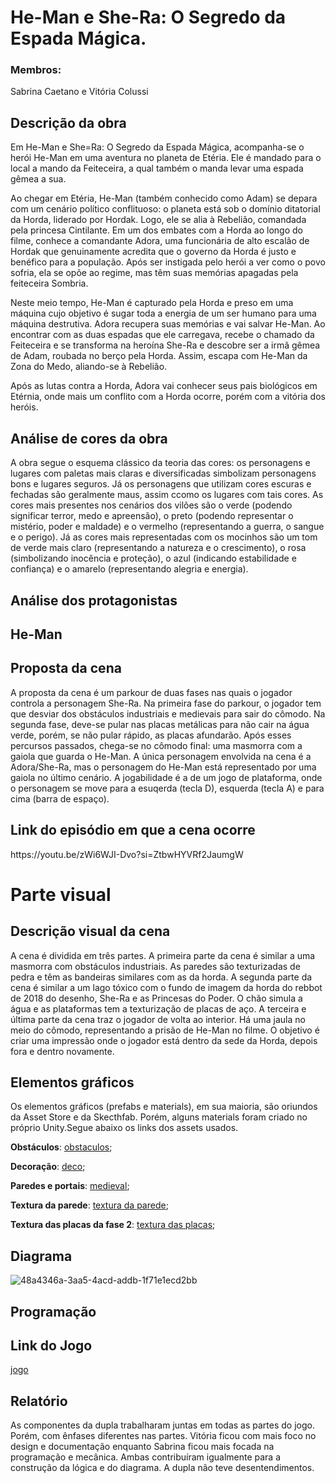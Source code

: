 # He-Man e She-Ra: O Segredo da Espada Mágica.

### Membros:
<p>Sabrina Caetano e Vitória Colussi</p>

## Descrição da obra
<p>Em He-Man e She=Ra: O Segredo da Espada Mágica, acompanha-se o herói He-Man em uma aventura no planeta de Etéria. Ele é mandado para o local a mando da Feiteceira, a qual também o manda levar uma espada gêmea a sua. </p>
<p>Ao chegar em Etéria, He-Man (também conhecido como Adam) se depara com um cenário político conflituoso: o planeta está sob o domínio ditatorial da Horda, liderado por Hordak. Logo, ele se alia à Rebelião, comandada pela princesa Cintilante. Em um dos embates com a Horda ao longo do filme, conhece a comandante Adora, uma funcionária de alto escalão de Hordak que genuinamente acredita que o governo da Horda é justo e benéfico para a população. Após ser instigada pelo herói a ver como o povo sofria, ela se opõe ao regime, mas têm suas memórias apagadas pela feiteceira Sombria.</p>
<p>Neste meio tempo, He-Man é capturado pela Horda e preso em uma máquina cujo objetivo é sugar toda a energia de um ser humano para uma máquina destrutiva. Adora recupera suas memórias e vai salvar He-Man. Ao encontrar com as duas espadas que ele carregava, recebe o chamado da Feiteceira e se transforma na heroína She-Ra e descobre ser a irmã gêmea de Adam, roubada no berço pela Horda. Assim, escapa com He-Man da Zona do Medo, aliando-se à Rebelião.</p>
<p>Após as lutas contra a Horda, Adora vai conhecer seus pais biológicos em Etérnia, onde mais um conflito com a Horda ocorre, porém com a vitória dos heróis. </p>

## Análise de cores da obra
<p>A obra segue o esquema clássico da teoria das cores: os personagens e lugares com paletas mais claras e diversificadas simbolizam personagens bons e lugares seguros. Já os personagens que utilizam cores escuras e fechadas são geralmente maus, assim ccomo os lugares com tais cores. As cores mais presentes nos cenários dos vilões são o verde (podendo significar terror, medo e apreensão), o preto (podendo representar o mistério, poder e maldade) e o vermelho (representando a guerra, o sangue e o perigo). Já as cores mais representadas com os mocinhos são um tom de verde mais claro (representando a natureza e o crescimento), o rosa (simbolizando inocência e proteção), o azul (indicando estabilidade e confiança) e o amarelo (representando alegria e energia).</p>

## Análise dos protagonistas

## He-Man

## Proposta da cena
<p>A proposta da cena é um parkour de duas fases nas quais o jogador controla a personagem She-Ra. Na primeira fase do parkour, o jogador tem que desviar dos obstáculos industriais e medievais para sair do cômodo. Na segunda fase, deve-se pular nas placas metálicas para não cair na água verde, porém, se não pular rápido, as placas afundarão. Após esses percursos passados, chega-se no cômodo final: uma masmorra com a gaiola que guarda o He-Man. A única personagem envolvida na cena é a Adora/She-Ra, mas o personagem do He-Man está representado por uma gaiola no último cenário. A jogabilidade é a de um jogo de plataforma, onde o personagem se move para a esuqerda (tecla D), esquerda (tecla A) e para cima (barra de espaço).</p>



## Link do episódio em que a cena ocorre
<p>https://youtu.be/zWi6WJI-Dvo?si=ZtbwHYVRf2JaumgW</p>



# Parte visual

## Descrição visual da cena 
<p>A cena é dividida em três partes. A primeira parte da cena é similar a uma masmorra com obstáculos industriais. As paredes são texturizadas de pedra e têm as bandeiras similares com as da horda. A segunda parte da cena é similar a um lago tóxico com o fundo de imagem da horda do rebbot de 2018 do desenho, She-Ra e as Princesas do Poder. O chão simula a água e as plataformas tem a texturização de placas de aço. A terceira e última parte da cena traz o jogador de volta ao interior. Há uma jaula no meio do cômodo, representando a prisão de He-Man no filme. O objetivo é criar uma impressão onde o jogador está dentro da sede da Horda, depois fora e dentro novamente.</p>

## Elementos gráficos
<p>Os elementos gráficos (prefabs e materials), em sua maioria, são oriundos da Asset Store e da Skecthfab. Porém, alguns materials foram criado no próprio Unity.Segue abaixo os links dos assets usados.</p>


**Obstáculos**: [obstaculos](https://assetstore.unity.com/packages/3d/props/weapons/lowpoly-medieval-weapon-pack-291374);

**Decoração**: [deco](https://assetstore.unity.com/packages/3d/props/medieval-props-v2-258935);

**Paredes e portais**: [medieval](https://assetstore.unity.com/packages/3d/environments/dungeons/lite-dungeon-pack-low-poly-3d-art-by-gridness-242692);

**Textura da parede**: [textura da parede](https://assetstore.unity.com/packages/tools/particles-effects/volumetric-lines-29160);

**Textura das placas da fase 2**: [textura das placas](https://assetstore.unity.com/packages/2d/textures-materials/free-sci-fi-textures-9933); 

## Diagrama
![48a4346a-3aa5-4acd-addb-1f71e1ecd2bb](https://github.com/user-attachments/assets/53fccddf-4988-4a6d-9381-c532f52c7dae)


## Programação



## Link do Jogo
[jogo](https://drive.google.com/drive/folders/1USfRsre0vSOTuZmRf-48YkjqhzP5gReF?hl=pt_BR)


## Relatório 
<p>As componentes da dupla trabalharam juntas em todas as partes do jogo. Porém, com ênfases diferentes nas partes. Vitória ficou com mais foco no design e documentação enquanto Sabrina ficou mais focada na programação e mecânica. Ambas contribuíram igualmente para a construção da lógica e do diagrama. A dupla não teve desentendimentos.</p>
